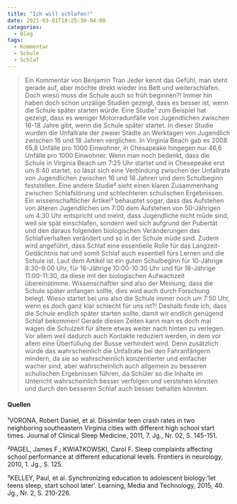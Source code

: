 ```yaml
---
title: "Ich will schlafen!"
date: 2021-03-01T18:25:30-04:00
categories:
  - Blog
tags:
  - Kommentar
  - Schule
  - Schlaf
---
```

> Ein Kommentar von Benjamin Tran
Jeder kennt das Gefühl, man steht gerade auf, aber möchte direkt wieder ins Bett und weiterschlafen. Doch wieso muss die Schule auch so früh beginnen?! Immer hin haben doch schon unzälige Studien gezeigt, dass es besser ist, wenn die Schule später starten würde. Eine Studie¹ zum Beispiel hat gezeigt, dass es weniger Motorradunfälle von Jugendlichen zwischen 16-18 Jahre gibt, wenn die Schule später startet. In dieser Studie wurden die Unfallrate der zweier Städte an Werktagen von Jugendlich zwischen 16 und 18 Jahren verglichen. In Virginia Beach gab es 2008 65,8 Unfälle pro 1000 Einwohner, in Chesapeake hingegen nur 46,6 Unfälle pro 1000 Einwohner. Wenn man noch bedenkt, dass die Schule in Virginia Beach um 7:25 Uhr startet und in Chesepeake erst um 8:40 startet, so lässt sich eine Verbindung zwischen der Unfallrate von Jugendlichen zwischen 16 und 18 Jahren und dem Schulbeginn feststellen. Eine andere Studie² sieht einen klaren Zusammenhang zwischen Schlafstörung und schlechteren schulischen Ergebnissen. Ein wissenschaftlicher Artikel³ behauptet sogar, dass das Aufstehen von älteren Jugendlichen um 7:00 dem Aufstehen von 50-Jährigen um 4:30 Uhr entspricht und meint, dass Jugendliche nicht müde sind, weil sie spät einschlafen, sondern weil sich aufgrund der Pubertät und den daraus folgenden biologischen Veränderungen das Schlafverhalten verändert und so in der Schule müde sind. Zudem wird angeführt, dass Schlaf eine essentielle Rolle für das Langzeit-Gedächtnis hat und somit Schlaf auch essentiell fürs Lernen und die Schule ist. Laut dem Artikel ist ein guten Schulbeginn für 10-Jährige 8:30-9:00 Uhr, für 16-Jährige 10:00-10:30 Uhr und für 18-Jährige 11:00-11:30, da diese mit der biologischen Aufwachzeit übereinstimme. Wissenschaftler sind also der Meinung, dass die Schule später anfangen sollte, dies wird auch durch Forschung belegt. Wieso startet bei uns also die Schule immer noch um 7:50 Uhr, wenn es doch ganz klar schlecht für uns ist?! Deshalb finde ich, dass die Schule endlich später starten sollte, damit wir endlich genügend Schlaf bekommen! Gerade diesen Zeiten kann man es doch mal wagen die Schulzeit für ältere etwas weiter nach hinten zu verlegen. Vor allem weil dadurch auch Kontakte reduziert werden, in dem vor allem eine Überfüllung der Busse verhindert wird. Denn zusätzlich würde das wahrscheinlich die Unfallrate bei den Fahranfängern mindern, da sie so wahrscheinlich konzentierter und einfacher wacher sind, aber wahrscheinlich auch allgemein zu besseren schulischen Ergebnissen führen, da Schüler so die Inhalte im Untericht wahrscheinlich besser verfolgen und verstehen könnten und durch den besseren Schlaf auch besser behalten könnten.

<div class="notice">
  <h4>Quellen</h4>
  <p>¹VORONA, Robert Daniel, et al. Dissimilar teen crash rates in two neighboring southeastern Virginia cities with different high school start times. Journal of Clinical Sleep Medicine, 2011, 7. Jg., Nr. 02, S. 145-151.</p>
  <p>²PAGEL, James F.; KWIATKOWSKI, Carol F. Sleep complaints affecting school performance at different educational levels. Frontiers in neurology, 2010, 1. Jg., S. 125.</p>
  <p>³KELLEY, Paul, et al. Synchronizing education to adolescent biology:‘let teens sleep, start school later’. Learning, Media and Technology, 2015, 40. Jg., Nr. 2, S. 210-226.</p>
</div>
